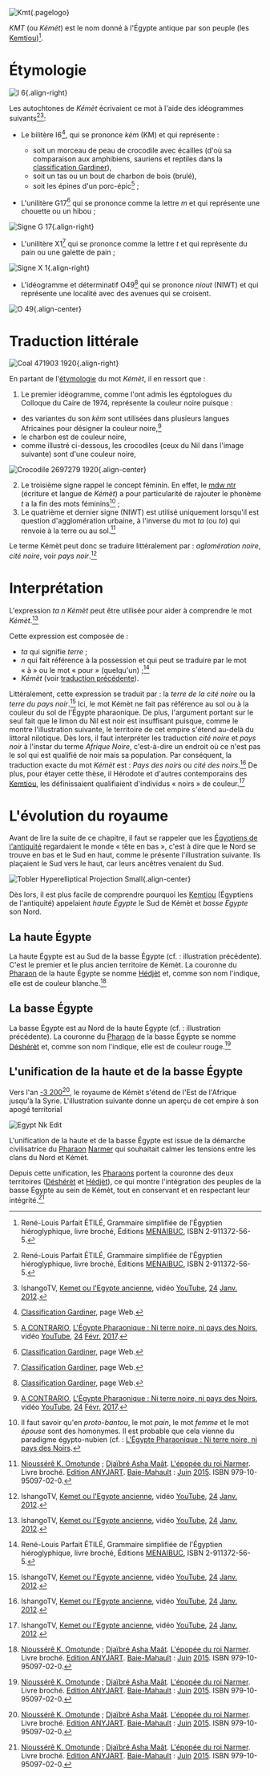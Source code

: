 <!-- TITLE: Kémèt / Égypte pharaonique antique -->
<!-- SUBTITLE: L'Égypte pharaonique antique : Kémèt -->

![Kmt](/uploads/ecriture/kmt.png "Kmt"){.pagelogo}

*KMT* (ou *Kémét*) est le nom donné à l'Égypte antique par son peuple (les [Kemtiou](/peuple/afrique/nord-est/empire/kmt/kemtiou))[^1].

# Étymologie
![I 6](/uploads/ecriture/i-6.png "Signe I6"){.align-right}

Les autochtones de *Kémèt* écrivaient ce mot à l'aide des idéogrammes suivants[^1][^3]:

* Le bilitère I6[^2], qui se prononce *kèm* (KM) et qui représente :
	* soit un morceau de peau de crocodile avec écailles (d'où sa comparaison aux amphibiens, sauriens et reptiles dans la [classification Gardiner](/ecriture/hieroglyphe/classification-gardiner)),
	* soit un tas ou un bout de charbon de bois (brulé),
	* soit les épines d'un porc-épic[^4] ;

* L'unilitère G17[^2] qui se prononce comme la lettre *m* et qui représente une chouette ou un hibou ;

![Signe G 17](/uploads/ecriture/signe-g-17.png "Signe G17"){.align-right}

* L'unilitère X1[^2] qui se prononce comme la lettre *t* et qui représente du pain ou une galette de pain ;

![Signe X 1](/uploads/ecriture/signe-x-1.png "Signe X1"){.align-right}

* L'idéogramme et déterminatif O49[^2] qui se prononce *niout* (NIWT) et qui représente une localité avec des avenues qui se croisent.

![O 49](/uploads/ecriture/o-49.png "Signe O49"){.align-center}
# Traduction littérale
![Coal 471903 1920](/uploads/object/coal-471903-1920.jpg "Tas de charbon"){.align-right}

En partant de l'[étymologie](#etymologie) du mot *Kémèt*, il en ressort que :
1.  Le premier idéogramme, comme l'ont admis les égptologues du Colloque du Caire de 1974, représente la couleur noire puisque :
  * des variantes du son *kèm* sont utilisées dans plusieurs langues Africaines pour désigner la couleur noire,[^4]
  * le charbon est de couleur noire,
  * comme illustré ci-dessous, les crocodiles (ceux du Nil dans l'image suivante) sont d'une couleur noire,

![Crocodile 2697279 1920](/uploads/animaux/crocodile-2697279-1920.jpg "Crocodiles du Nil"){.align-center}

2. Le troisième signe rappel le concept féminin. En effet, le [mdw ntr](/ecriture/hieroglyphe/mdw-ntr) (écriture et langue de *Kémèt*) a pour particularité de rajouter le phonème *t* a la fin des mots féminins[^6] ;
3. Le quatrième et dernier signe (NIWT) est utilisé uniquement lorsqu'il est question d'agglomération urbaine, à l'inverse du mot *ta* (ou *to*) qui renvoie à la terre ou au sol.[^5]

Le terme Kémèt peut donc se traduire littéralement par : *aglomération noire*, *cité noire*, voir *pays noir*.[^3]

# Interprétation
L'expression *ta n Kémèt* peut être utilisée pour aider à comprendre le mot *Kémèt*.[^3]

Cette expression est composée de :
* *ta* qui signifie *terre* ;
* *n* qui fait référence à la possession et qui peut se traduire par le mot « à » ou le mot « pour » (quelqu'un) ;[^1]
* *Kémèt* (voir [traduction précédente](#traduction-litterale)).

Littéralement, cette expression se traduit par : la *terre de la cité noire* ou la *terre du pays noir*.[^3]  Ici, le mot Kémèt ne fait pas référence au sol ou à la couleur du sol de l'Égypte pharaonique. De plus, l'argument portant sur le seul fait que le limon du Nil est noir est insuffisant puisque, comme le montre l'illustration suivante, le territoire de cet empire s'étend au-delà du littoral nilotique.
Dès lors, il faut interpréter les traduction *cité noire* et *pays noir* à l'instar du terme *Afrique Noire*, c'est-à-dire un endroit où ce n'est pas le sol qui est qualifié de noir mais sa population. Par conséquent, la traduction exacte du mot *Kémèt* est : *Pays des noirs* ou *cité des noirs*.[^3]
De plus, pour étayer cette thèse, il Hérodote et d'autres contemporains des [Kemtiou](/peuple/afrique/nord-est/empire/kmt/kemtiou), les définissaient qualifiaient d'individus « noirs » de couleur.[^3]

# L'évolution du royaume
Avant de lire la suite de ce chapitre, il faut se rappeler que les [Égyptiens de l'antiquité](/peuple/afrique/nord-est/empire/kmt/kemtiou) regardaient le monde « tête en bas », c'est à dire que le Nord se trouve en bas et le Sud en haut, comme le présente l'illustration suivante. Ils plaçaient le Sud vers le haut, car leurs ancêtres venaient du Sud.

![Tobler Hyperelliptical Projection Small](/uploads/earth/tobler-hyperelliptical-projection-small.png "Tobler Hyperelliptical Projection Small"){.align-center}

Dès lors, il est plus facile de comprendre pourquoi les [Kemtiou](/peuple/afrique/nord-est/empire/kmt/kemtiou) (Égyptiens de l'antiquité) appelaient *haute Égypte* le Sud de Kémèt et *basse Égypte* son Nord.

## La haute Égypte
La haute Égypte est au Sud de la basse Égypte (cf. : illustration précédente). C'est le premier et le plus ancien territoire de Kémèt.
La couronne du [Pharaon](/personnalite/titre/per-aat) de la haute Égypte se nomme [Hédjèt](/objet/noblesse/afrique/nord-est/kmt/couronne#hedjet) et, comme son nom l'indique, elle est de couleur blanche.[^5]

## La basse Égypte
La basse Égypte est au Nord de la haute Égypte (cf. : illustration précédente).
La couronne du [Pharaon](/personnalite/titre/per-aat) de la basse Égypte se nomme [Déshérèt](/objet/noblesse/afrique/nord-est/kmt/couronne#desheret) et, comme son nom l'indique, elle est de couleur rouge.[^5]

## L'unification de la haute et de la basse Égypte
Vers l'an [-3 200](/histoire/date/calendrier-gregorien/par-an/-3200)[^5], le royaume de Kémèt s'étend de l'Est de l'Afrique jusqu'à la Syrie.
L'illustration suivante donne un aperçu de cet empire à son apogé territorial

![Egypt Nk Edit](/uploads/egypt-nk-edit.png "Territoire de la haute et de la basse Égypte à son apogée territoriale")

L'unification de la haute et de la basse Égypte est issue de la démarche civilisatrice du [Pharaon](/personnalite/titre/per-aat) [Narmer](/personnalite/homme/noble/souverain/pharaon/afrique/nord-est/kmt/narmer) qui souhaitait calmer les tensions entre les clans du Nord et Kémèt.

Depuis cette unification, les [Pharaons](/personnalite/titre/per-aat) portent la couronne des deux territoires ([Déshérèt](/objet/noblesse/afrique/nord-est/kmt/couronne#desheret) et [Hédjèt](/objet/noblesse/afrique/nord-est/kmt/couronne#hedjet)), ce qui montre l'intégration des peuples de la basse Égypte au sein de Kémèt, tout en conservant et en respectant leur intégrité.[^5]


<!-- Sources -->
[^1]: René-Louis Parfait ÉTILÉ, Grammaire simplifiée de l'Égyptien hiéroglyphique, livre broché, Éditions [MENAIBUC](/organisme/editeur/menaibuc), ISBN 2-911372-56-5.
[^2]: [Classification Gardiner](/ecriture/hieroglyphe/classification-gardiner), page Web.
[^3]: IshangoTV, [Kemet ou l'Egypte ancienne](https://www.youtube.com/watch?v=lfS4IzC4eLM), vidéo [YouTube](http://youtube.com), [24](/histoire/date/calendrier-gregorien/par-jour/24) [Janv.](/histoire/date/calendrier-gregorien/par-mois/janvier) [2012](/histoire/date/calendrier-gregorien/par-annee/2012).
[^4]: [A CONTRARIO](/personnalite/homme/polymathe/afrique/ouest/cameroun/dibombari-mbock), [L'Égypte Pharaonique : Ni terre noire, ni pays des Noirs](https://www.youtube.com/watch?v=WeU6F0msUGU), vidéo [YouTube](http://youtube.com), [24](/histoire/date/calendrier-gregorien/par-jour/24) [Févr.](/histoire/date/calendrier-gregorien/par-mois/fevrier) [2017](/histoire/date/calendrier-gregorien/par-annee/2017).
[^5]: [Nioussérê K. Omotunde](/personnalite/homme/polymathe/caraibes/midi/departement/karukera/nioussere-kalala-omotunde) ; [Djaïbré Asha Maât](/personnalite/a-classer/djaibre-asha-maat). [L'épopée du roi Narmer](/ouvrage/kemty/l-epopee-du-roi-narmer). Livre broché. [Edition ANYJART](/organisme/a-classer/anyjart). [Baie-Mahault](/geographie/ile/caraibes/midi/karukera) : [Juin](/histoire/date/calendrier-gregorien/par-mois/juin) [2015](/histoire/date/calendrier-gregorien/par-annee/2015). ISBN 979-10-95097-02-0.
[^6]: Il faut savoir qu'en *proto-bantou*, le mot *pain*, le mot *femme* et le mot *épouse* sont des homonymes. Il est probable que cela vienne du paradigme égypto-nubien (cf. : [L'Égypte Pharaonique : Ni terre noire, ni pays des Noirs](https://www.youtube.com/watch?v=WeU6F0msUGU).